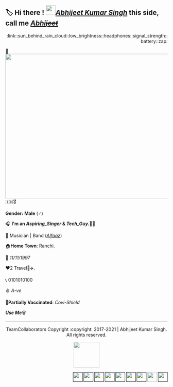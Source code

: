 ## :label: Hi there ! <img src="https://raw.githubusercontent.com/MartinHeinz/MartinHeinz/master/wave.gif" width="30px">[_Abhijeet Kumar Singh_](https://github.com/its-AbhijeetKumar/its-AbhijeetKumar/files/7156469/Resume_Olivee1.pdf) this side, call me [_Abhi~~jeet~~_](https://github.com/its-AbhijeetKumar/its-AbhijeetKumar/files/7156469/Resume_Olivee1.pdf)

<p align ="right" >:link::sun_behind_rain_cloud::low_brightness::headphones::signal_strength::battery::zap:</p>

:pushpin:
<img align="right" width="600" height="450" src="https://user-images.githubusercontent.com/79626965/133881400-12f08693-4ccc-4fa2-a433-30035ea4cce9.gif">

:india::medal_military:

**Gender:** **Male** (:male_sign:)

:headphones: **I'm an _Aspiring_Singer_ & _Tech_Guy._**:man_technologist:

:briefcase: Musician | Band ([_Alfaaz_]())

:house:**Home Town**: Ranchi.

:confetti_ball: *11/11/1997*

:heart:2 Travel:tokyo_tower::airplane:.

:telephone_receiver: 0101010100

:drop_of_blood: *A-ve*

:syringe:**Partially Vaccinated**: *Covi-Shield*     

**_Use Me_**:wastebasket:

<hr>

<p align="center">
  TeamCollaborators Copyright :copyright: 2017-2021 | Abhijeet Kumar Singh. All rights reserved.
</p> 

<p align="center">
  <img width="80" height="80" src="https://user-images.githubusercontent.com/79626965/133842711-f3f67127-1fcf-491e-a6fe-1376a562ad2c.png"/>
</p>

[<img align="right" width="30" height="30" src="https://user-images.githubusercontent.com/79626965/133871887-f15f728a-7143-4762-93dc-3e87dea27bf5.png">]()
[<img align="right" width="30" height="30" src="https://user-images.githubusercontent.com/79626965/133849117-181bf0d9-90d6-4413-b802-5cbd1f13edd9.png"/>](https://github.com/its-AbhijeetKumar/its-AbhijeetKumar/files/7188283/What.s.App.Number.docx)
[<img align="right" width="30" height="30" src="https://user-images.githubusercontent.com/79626965/133850121-067939f8-c4b8-4fd9-ae64-2aa7e1a81383.png">]()
[<img align="right" width="30" height="30" src="https://user-images.githubusercontent.com/79626965/133839644-ba1b91ad-f37d-4e3f-8a6e-329ed1bb5bd8.png">]()
[<img align="right" width="30" height="30" src="https://user-images.githubusercontent.com/79626965/133839566-e4454150-70e1-40e8-ac9e-1b78caad9c96.png">]()
[<img align="right" width="30" height="30" src="https://user-images.githubusercontent.com/79626965/133841524-7cfd088f-39e1-4607-a4e6-353b862f5128.png">]()
[<img align="right" width="30" height="30" src="https://user-images.githubusercontent.com/79626965/133837395-d9041459-4943-4e4b-b553-72f654d5c520.png">]()
[<img align="right" width="30" height="30" src="https://user-images.githubusercontent.com/79626965/133845883-df30a8d8-6752-436e-86d6-643e8416ecb6.png">]()
[<img align="right" width="30" height="30" src="https://user-images.githubusercontent.com/79626965/133846326-d863fc46-ea95-4bcb-9c3b-db146edfedd8.png">]()
